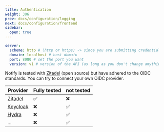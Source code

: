 ```yaml
---
title: Authentication
weight: 306
prev: docs/configuration/logging
next: docs/configuration/frontend
sidebar:
  open: true
---
```


```yaml {filename="./configs/config.yaml"}
server:
  scheme: http # (http or https) -> since you are submitting credentials it is strongly recommended to use https
  domain: localhost # host domain
  port: 8080 # set the port you want
  version: v1 # version of the API (as long as you don't change anything in the code, it's 'v1' here)
```

Notify is tested with [Zitadel](https://github.com/zitadel/zitadel) (open source) but have adhered to the OIDC
standards. You can try to connect your own OIDC provider.

| Provider                                         | Fully tested | not tested |
|--------------------------------------------------|--------------|------------|
| [Zitadel](https://github.com/zitadel/zitadel)    | ✅            | ❌          |
| [Keycloak](https://github.com/keycloak/keycloak) | ❌            | ✅          |
| [Hydra](https://github.com/ory/hydra)            | ❌            | ✅          |
| ...                                              | ❌            | ✅          |


